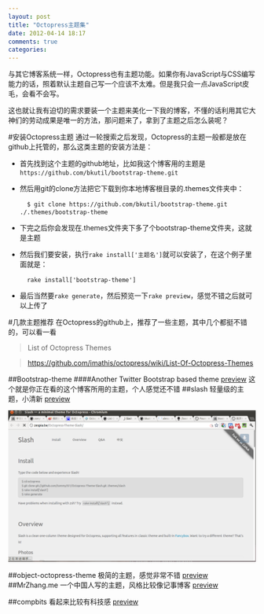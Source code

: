 ```yaml
---
layout: post
title: "Octopress主题集"
date: 2012-04-14 18:17
comments: true
categories: 
---
```


与其它博客系统一样，Octopress也有主题功能。如果你有JavaScript与CSS编写能力的话，照着默认主题自己写一个应该不太难。但是我只会一点JavaScript皮毛，会看不会写。

这也就让我有迫切的需求要装一个主题来美化一下我的博客，不懂的话利用其它大神们的劳动成果是唯一的方法，那问题来了，拿到了主题之后怎么装呢？

#安装Octopress主题
通过一轮搜索之后发现，Octopress的主题一般都是放在github上托管的，那么这类主题的安装方法是：

* 首先找到这个主题的github地址，比如我这个博客用的主题是`https://github.com/bkutil/bootstrap-theme.git`
* 然后用git的clone方法把它下载到你本地博客根目录的.themes文件夹中：
        
        $ git clone https://github.com/bkutil/bootstrap-theme.git ./.themes/bootstrap-theme

* 下完之后你会发现在.themes文件夹下多了个bootstrap-theme文件夹，这就是主题
* 然后我们要安装，执行`rake install['主题名']`就可以安装了，在这个例子里面就是：
        
        rake install['bootstrap-theme']

* 最后当然要`rake generate`，然后预览一下`rake preview`，感觉不错之后就可以上传了

#几款主题推荐
在Octopress的github上，推荐了一些主题，其中几个都挺不错的，可以看一看
> List of Octopress Themes

> https://github.com/imathis/octopress/wiki/List-Of-Octopress-Themes

##Bootstrap-theme
####Another Twitter Bootstrap based theme [preview](http://bootstrap-theme.kutilovi.cz/)
这个就是你正在看的这个博客所用的主题，个人感觉还不错
##slash
轻量级的主题，小清新 [preview](http://zespia.tw/Octopress-Theme-Slash/)

![Alt text](/images/artical-image/slash-preview.png)

##object-octopress-theme
极简的主题，感觉非常不错 [preview](http://k.ernel.org)
##MrZhang.me
一个中国人写的主题，风格比较像记事博客 [preview](http://mrzhang.me/blog/blog-equals-github-plus-octopress.html)

##compbits
看起来比较有科技感 [preview](http://blog.iwinux.info/)